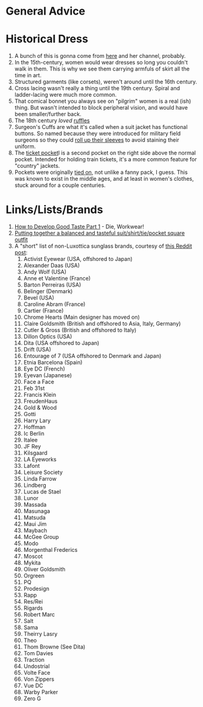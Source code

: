 # General Advice


# Historical Dress
1. A bunch of this is gonna come from [here](https://www.youtube.com/watch?v=vAoaksK9mZM) and her channel, probably.
1. In the 15th-century, women would wear dresses so long you couldn't walk in them. This is why we see them carrying armfuls of skirt all the time in art.
1. Structured garments (like corsets), weren't around until the 16th century.
1. Cross lacing wasn't really a thing until the 19th century. Spiral and ladder-lacing were much more common.
1. That comical bonnet you always see on "pilgrim" women is a real (ish) thing. But wasn't intended to block peripheral vision, and would have been smaller/further back.
1. The 18th century *loved* [ruffles](https://youtu.be/vAoaksK9mZM?t=786)
1. Surgeon's Cuffs are what it's called when a suit jacket has functional buttons. So named because they were introduced for military field surgeons so they could [roll up their sleeves](https://bespokeedge.com/blog/what-are-surgeon-cuffs) to avoid staining their uniform.
1. The [ticket pocket](https://garrisonbespoke.com/ticket-pocket-need-one-jacket)l is a second pocket on the right side above the normal pocket. Intended for holding train tickets, it's a more common feature for "country" jackets.
1. Pockets were originally [tied on](https://www.youtube.com/watch?v=uaRoWPEUTI4), not unlike a fanny pack, I guess. This was known to exist in the middle ages, and at least in women's clothes, stuck around for a couple centuries.

# Links/Lists/Brands
1. [How to Develop Good Taste Part 1](https://dieworkwear.com/2022/08/26/how-to-develop-good-taste-pt-1/) - Die, Workwear!
1. [Putting together a balanced and tasteful suit/shirt/tie/pocket square outfit](https://www.reddit.com/r/malefashionadvice/comments/18th1d/putting_together_a_balanced_and_tasteful/)
1. A "short" list of non-Luxottica sunglass brands, courtesy of [this Reddit post](https://www.reddit.com/r/malefashionadvice/comments/5yyrhw/comment/deu63eh/):
    1. Activist Eyewear (USA, offshored to Japan)
    1. Alexander Daas (USA)
    1. Andy Wolf (USA)
    1. Anne et Valentine (France)
    1. Barton Perreiras (USA)
    1. Belinger (Denmark)
    1. Bevel (USA)
    1. Caroline Abram (France)
    1. Cartier (France)
    1. Chrome Hearts (Main designer has moved on)
    1. Claire Goldsmith (British and offshored to Asia, Italy, Germany)
    1. Cutler & Gross (British and offshored to Italy)
    1. Dillon Optics (USA)
    1. Dita (USA offshored to Japan)
    1. Drift (USA)
    1. Entourage of 7 (USA offshored to Denmark and Japan)
    1. Etnia Barcelona (Spain)
    1. Eye DC (French)
    1. Eyevan (Japanese)
    1. Face a Face
    1. Feb 31st
    1. Francis Klein
    1. FreudenHaus
    1. Gold & Wood
    1. Gotti
    1. Harry Lary
    1. Hoffman
    1. Ic Berlin
    1. Italee
    1. JF Rey
    1. Kilsgaard
    1. LA Eyeworks
    1. Lafont
    1. Leisure Society
    1. Linda Farrow
    1. Lindberg
    1. Lucas de Stael
    1. Lunor
    1. Massada
    1. Masunaga
    1. Matsuda
    1. Maui Jim
    1. Maybach
    1. McGee Group
    1. Modo
    1. Morgenthal Frederics
    1. Moscot
    1. Mykita
    1. Oliver Goldsmith
    1. Orgreen
    1. PQ
    1. Prodesign
    1. Rapp
    1. Res/Rei
    1. Rigards
    1. Robert Marc
    1. Salt
    1. Sama
    1. Theirry Lasry
    1. Theo
    1. Thom Browne (See Dita)
    1. Tom Davies
    1. Traction
    1. Undostrial
    1. Volte Face
    1. Von Zippers
    1. Vue DC
    1. Warby Parker
    1. Zero G
